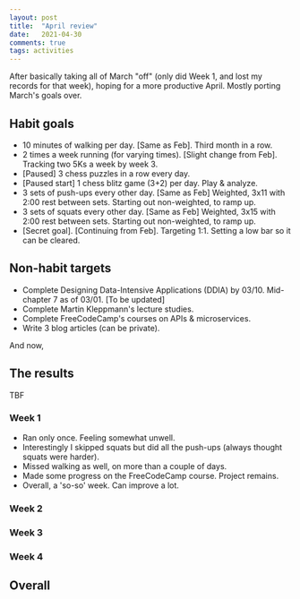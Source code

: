 ```yaml
---
layout: post
title:  "April review"
date:   2021-04-30
comments: true
tags: activities
---
```


After basically taking all of March "off" (only did Week 1, and lost my records for that week), hoping for a more productive April. Mostly porting March's goals over.

## Habit goals

- 10 minutes of walking per day. [Same as Feb]. Third month in a row.
- 2 times a week running (for varying times). [Slight change from Feb]. Tracking two 5Ks a week by week 3.
- [Paused] 3 chess puzzles in a row every day.
- [Paused start] 1 chess blitz game (3+2) per day. Play & analyze.
- 3 sets of push-ups every other day. [Same as Feb] Weighted, 3x11 with 2:00 rest between sets. Starting out non-weighted, to ramp up.
- 3 sets of squats every other day. [Same as Feb] Weighted, 3x15 with 2:00 rest between sets. Starting out non-weighted, to ramp up.
- [Secret goal]. [Continuing from Feb]. Targeting 1:1. Setting a low bar so it can be cleared.

## Non-habit targets

- Complete Designing Data-Intensive Applications (DDIA) by 03/10. Mid-chapter 7 as of 03/01. [To be updated]
- Complete Martin Kleppmann's lecture studies.
- Complete FreeCodeCamp's courses on APIs & microservices.
- Write 3 blog articles (can be private).

And now,

## The results
TBF

### Week 1

- Ran only once. Feeling somewhat unwell.
- Interestingly I skipped squats but did all the push-ups (always thought squats were harder).
- Missed walking as well, on more than a couple of days.
- Made some progress on the FreeCodeCamp course. Project remains.
- Overall, a 'so-so' week. Can improve a lot.

### Week 2

### Week 3

### Week 4

## Overall
